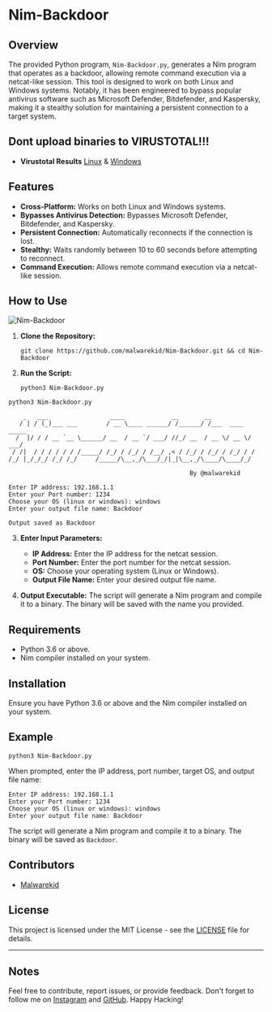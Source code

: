 # Nim-Backdoor

## Overview

The provided Python program, `Nim-Backdoor.py`, generates a Nim program that operates as a backdoor, allowing remote command execution via a netcat-like session. This tool is designed to work on both Linux and Windows systems. Notably, it has been engineered to bypass popular antivirus software such as Microsoft Defender, Bitdefender, and Kaspersky, making it a stealthy solution for maintaining a persistent connection to a target system.

## Dont upload binaries to VIRUSTOTAL!!!

- **Virustotal Results** [Linux](https://www.virustotal.com/gui/file/c8d6cf2495cea4100bb3811e0139dfd85e656eec94fe4607d0a40ea3e66b80d0?nocache=1) & [Windows](https://www.virustotal.com/gui/file/666dabba172a4c910290f8211ad634b909fc85c99d0408aae4c47a67d5596418?nocache=1)

## Features

- **Cross-Platform:** Works on both Linux and Windows systems.
- **Bypasses Antivirus Detection:** Bypasses Microsoft Defender, Bitdefender, and Kaspersky.
- **Persistent Connection:** Automatically reconnects if the connection is lost.
- **Stealthy:** Waits randomly between 10 to 60 seconds before attempting to reconnect.
- **Command Execution:** Allows remote command execution via a netcat-like session.

## How to Use
![Nim-Backdoor](https://github.com/user-attachments/assets/54924a2f-ae9a-41d3-b764-988f173212d2)

1. **Clone the Repository:**

    `git clone https://github.com/malwarekid/Nim-Backdoor.git && cd Nim-Backdoor`

2. **Run the Script:**

    `python3 Nim-Backdoor.py`

```
python3 Nim-Backdoor.py

    _   ___                 ____             __       __                
   / | / (_)___ ___        / __ \____ ______/ /______/ /___  ____  _____
  /  |/ / / __ `__ \______/ __  / __ `/ ___/ //_/ __  / __ \/ __ \/ ___/
 / /|  / / / / / / /_____/ /_/ / /_/ / /__/ ,< / /_/ / /_/ / /_/ / /    
/_/ |_/_/_/ /_/ /_/     /_____/\__,_/\___/_/|_|\__,_/\____/\____/_/     
                                                                        
                                                  By @malwarekid

Enter IP address: 192.168.1.1
Enter your Port number: 1234
Choose your OS (linux or windows): windows
Enter your output file name: Backdoor

Output saved as Backdoor

```

3. **Enter Input Parameters:**

   - **IP Address:** Enter the IP address for the netcat session.
   - **Port Number:** Enter the port number for the netcat session.
   - **OS:** Choose your operating system (Linux or Windows).
   - **Output File Name:** Enter your desired output file name.

4. **Output Executable:** The script will generate a Nim program and compile it to a binary. The binary will be saved with the name you provided.

## Requirements

- Python 3.6 or above.
- Nim compiler installed on your system.

## Installation

Ensure you have Python 3.6 or above and the Nim compiler installed on your system.

## Example

`python3 Nim-Backdoor.py`

When prompted, enter the IP address, port number, target OS, and output file name:

```
Enter IP address: 192.168.1.1
Enter your Port number: 1234
Choose your OS (linux or windows): windows
Enter your output file name: Backdoor
```
The script will generate a Nim program and compile it to a binary. The binary will be saved as `Backdoor`.

## Contributors

- [Malwarekid](https://github.com/malwarekid)

## License

This project is licensed under the MIT License - see the [LICENSE](LICENSE) file for details.

---

## Notes

Feel free to contribute, report issues, or provide feedback. Don't forget to follow me on [Instagram](https://www.instagram.com/malwarekid/) and [GitHub](https://github.com/malwarekid/). Happy Hacking!
